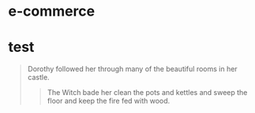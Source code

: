 # e-commerce
 
 test
 ===

> Dorothy followed her through many of the beautiful rooms in her castle.
>
>> The Witch bade her clean the pots and kettles and sweep the floor and keep the fire fed with wood.
